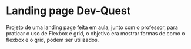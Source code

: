 # Landing page Dev-Quest

Projeto de uma landing page feita em aula, junto com o professor, para praticar o uso de Flexbox e grid, o objetivo era mostrar formas de como o flexbox e o grid, podem ser utilizados.
